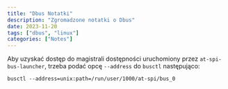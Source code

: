 ```yaml
---
title: "Dbus Notatki"
description: "Zgromadzone notatki o Dbus"
date: 2023-11-20
tags: ["dbus", "linux"]
categories: ["Notes"]
---
```


Aby uzyskać dostęp do magistrali dostępności uruchomiony przez `at-spi-bus-launcher`, trzeba podać opcę `--address` do `busctl` następująco:

`busctl --address=unix:path=/run/user/1000/at-spi/bus_0`
